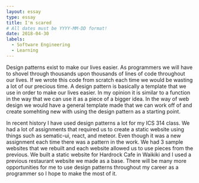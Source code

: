 ```yaml
---
layout: essay
type: essay
title: I'm scared
# All dates must be YYYY-MM-DD format!
date: 2018-04-30
labels:
  - Software Engineering
  - Learning
---
```


Design patterns exist to make our lives easier. As programmers we will have to shovel through thousands upon thousands of lines
of code throughout our lives. If we wrote this code from scratch each time we would be wasting a lot of our precious time.
A design pattern is basically a template that we use in order to make our lives easier. In my opinion it is similar to a function
in the way that we can use it as a piece of a bigger idea. In the way of web design we would have a general template made 
that we can work off of and create somehting new with using the design pattern as a starting point.

In recent history I have used design patterns a lot for my ICS 314 class. We had a lot of assignments that required us to create
a static website using things such as sematic-ui, react, and meteor. Even though it was a new assignment each time there was a 
pattern in the work. We had 3 sample websites that we rebuilt and each website allowed us to use pieces from the previous.
We built a static website for Hardrock Cafe in Waikiki and I used a previous restaurant website we made as a base. There will
be many more opportunities for me to use design patterns throughout my career as a programmer so I hope to make the most of it.
